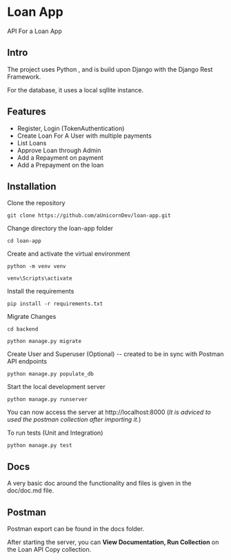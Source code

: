 # Loan App
API For a Loan App

## Intro
 The project uses Python , and is build upon Django with the Django Rest Framework.

 For the database, it uses a local sqllite instance.

## Features
* Register, Login (TokenAuthentication)
* Create Loan For A User with multiple payments 
* List Loans
* Approve Loan through Admin
* Add a Repayment on payment
* Add a Prepayment on the loan 


## Installation

Clone the repository

    git clone https://github.com/aUnicornDev/loan-app.git

Change directory the loan-app folder

    cd loan-app
    
Create and activate the virtual environment

    python -m venv venv

    venv\Scripts\activate

Install the requirements 

    pip install -r requirements.txt

Migrate Changes

    cd backend

    python manage.py migrate

Create User and Superuser (Optional) -- created to be in sync with Postman API endpoints 
    
    python manage.py populate_db

Start the local development server
    
    python manage.py runserver
    
    
You can now access the server at http://localhost:8000 (*It is adviced to used the postman collection after importing it.*)


To run tests (Unit and Integration)

    python manage.py test

## Docs

A very basic doc around the functionality and files is given in the doc/doc.md file.

## Postman 

Postman export can be found in the docs folder.

After starting the server, you can **View Documentation, Run Collection**  on the Loan API Copy collection. 
 



